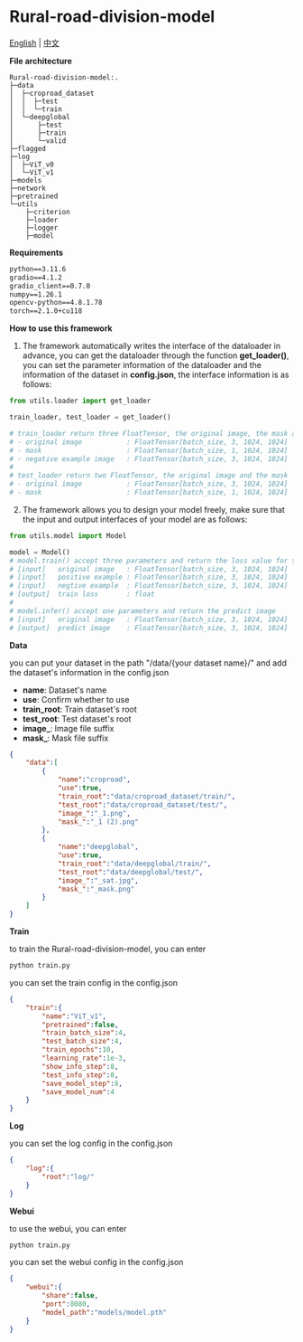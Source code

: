 # Rural-road-division-model

[English](README_en.md) | [中文](README_zh.md)

**File architecture**

```tree
Rural-road-division-model:.
├─data
│  ├─croproad_dataset
│  │  ├─test
│  │  └─train
│  └─deepglobal
│      ├─test
│      ├─train
│      └─valid
├─flagged
├─log
│  ├─ViT_v0
│  └─ViT_v1
├─models
├─network
├─pretrained
└─utils
    ├─criterion
    ├─loader
    ├─logger
    ├─model
```

**Requirements**

```requirements.txt
python==3.11.6
gradio==4.1.2
gradio_client==0.7.0
numpy==1.26.1
opencv-python==4.8.1.78
torch==2.1.0+cu118
```

**How to use this framework**

1. The framework automatically writes the interface of the dataloader in advance, you can get the dataloader through the function **get_loader()**, you can set the parameter information of the dataloader and the information of the dataset in **config.json**, the interface information is as follows:

```python
from utils.loader import get_loader

train_loader, test_loader = get_loader()

# train_loader return three FloatTensor, the original image, the mask and the negative example image
# - original image           : FloatTensor[batch_size, 3, 1024, 1024]
# - mask                     : FloatTensor[batch_size, 1, 1024, 1024]
# - negative example image   : FloatTensor[batch_size, 3, 1024, 1024]
#
# test_loader return two FloatTensor, the original image and the mask
# - original image           : FloatTensor[batch_size, 3, 1024, 1024]
# - mask                     : FloatTensor[batch_size, 1, 1024, 1024]
```

2. The framework allows you to design your model freely, make sure that the input and output interfaces of your model are as follows:

```python
from utils.model import Model

model = Model()
# model.train() accept three parameters and return the loss value for this training
# [input]   original image   : FloatTensor[batch_size, 3, 1024, 1024]
# [input]   positive example : FloatTensor[batch_size, 3, 1024, 1024]
# [input]   negtive example  : FloatTensor[batch_size, 3, 1024, 1024]
# [output]  train loss       : float
#
# model.infer() accept one parameters and return the predict image
# [input]   original image   : FloatTensor[batch_size, 3, 1024, 1024]
# [output]  predict image    : FloatTensor[batch_size, 3, 1024, 1024]
```

**Data**

you can put your dataset in the path "/data/{your dataset name}/"
and add the dataset's information in the config.json

- **name**: Dataset's name
- **use**: Confirm whether to use
- **train_root**: Train dataset's root
- **test_root**: Test dataset's root
- **image_**: Image file suffix
- **mask_**: Mask file suffix

```json
{
    "data":[
        {
            "name":"croproad",
            "use":true,
            "train_root":"data/croproad_dataset/train/",
            "test_root":"data/croproad_dataset/test/",
            "image_":"_1.png",
            "mask_":"_1 (2).png"
        },
        {
            "name":"deepglobal",
            "use":true,
            "train_root":"data/deepglobal/train/",
            "test_root":"data/deepglobal/test/",
            "image_":"_sat.jpg",
            "mask_":"_mask.png"
        }
    ]
}
```

**Train**

to train the Rural-road-division-model, you can enter

```bash
python train.py
```

you can set the train config in the config.json

```json
{
    "train":{
        "name":"ViT_v1",
        "pretrained":false,
        "train_batch_size":4,
        "test_batch_size":4,
        "train_epochs":10,
        "learning_rate":1e-3,
        "show_info_step":8,
        "test_info_step":8,
        "save_model_step":8,
        "save_model_num":4
    }
}
```

**Log**

you can set the log config in the config.json

```json
{
    "log":{
        "root":"log/"
    }
}
```

**Webui**

to use the webui, you can enter

```bash
python train.py
```

you can set the webui config in the config.json

```json
{
    "webui":{
        "share":false,
        "port":8080,
        "model_path":"models/model.pth"
    }
}
```
